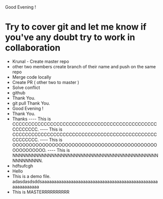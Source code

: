 Good Evening !
# Try to cover git and let me know if you've any doubt try to work in collaboration 
- Krunal - Create master repo
- other two members create branch of their name and push on the same repo
- Merge code locally 
- Create PR ( other two to master )
- Solve conflict
- github
- Thank You.
- git pull
Thank You.
- Good Evening !
- Thank You.
- Thanks
---- This is CCCCCCCCCCCCCCCCCCCCCCCCCCCCCCCCCCCCCCCCCCCCCCCCCCCCCC.
---- This is CCCCCCCCCCCCCCCCCCCCCCCCCCCCCCCCCCCCCCCCCCCCCCCCCCCCCC.
---- This is OOOOOOOOOOOOOOOOOOOOOOOOOOOOOOOOOOOOOOOOOOOOOOOOOOOOOO.
---- This is NNNNNNNNNNNNNNNNNNNNNNNNNNNNNNNNNNNNNNNNNNNNNNNNNNNNNN.
- hdfsufcgh
- Hello
- This is a demo file.
adasdasdsddsaaaaaaaaaaaaaaaaaaaaaaaaaaaaaaaaaaaaaaaaaaaaaaaaaaaaaaaaaaa
- This is MASTERRRRRRRRRR